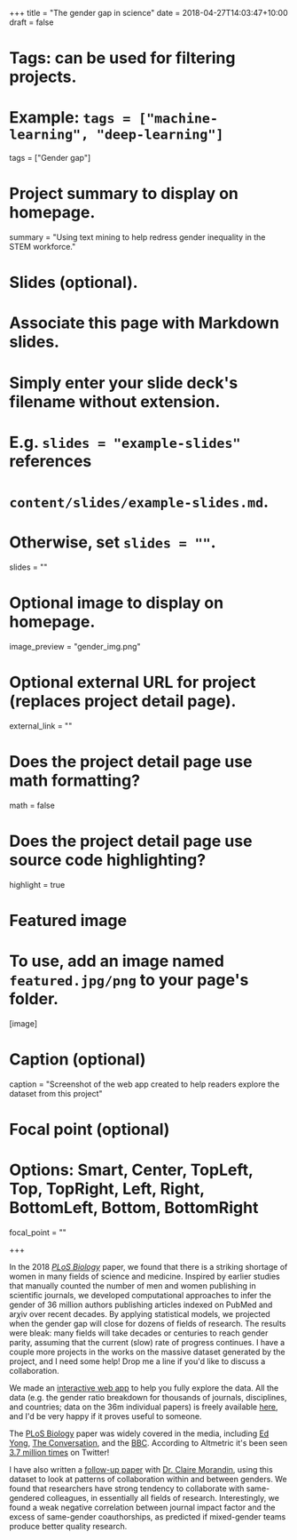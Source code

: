 +++
title = "The gender gap in science"
date = 2018-04-27T14:03:47+10:00
draft = false

# Tags: can be used for filtering projects.
# Example: `tags = ["machine-learning", "deep-learning"]`
tags = ["Gender gap"]

# Project summary to display on homepage.
summary = "Using text mining to help redress gender inequality in the STEM workforce."

# Slides (optional).
#   Associate this page with Markdown slides.
#   Simply enter your slide deck's filename without extension.
#   E.g. `slides = "example-slides"` references 
#   `content/slides/example-slides.md`.
#   Otherwise, set `slides = ""`.
slides = ""

# Optional image to display on homepage.
image_preview = "gender_img.png"

# Optional external URL for project (replaces project detail page).
external_link = ""

# Does the project detail page use math formatting?
math = false

# Does the project detail page use source code highlighting?
highlight = true

# Featured image
# To use, add an image named `featured.jpg/png` to your page's folder. 
[image]
  # Caption (optional)
  caption = "Screenshot of the web app created to help readers explore the dataset from this project"

  # Focal point (optional)
  # Options: Smart, Center, TopLeft, Top, TopRight, Left, Right, BottomLeft, Bottom, BottomRight
  focal_point = ""

+++

In the 2018 _[PLoS Biology](http://journals.plos.org/plosbiology/article/metrics?id=10.1371/journal.pbio.2004956#viewedHeader)_ paper, we found that there is a striking shortage of women in many fields of science and medicine. Inspired by earlier studies that manually counted the number of men and women publishing in scientific journals, we developed computational approaches to infer the gender of 36 million authors publishing articles indexed on PubMed and ar$\chi$iv over recent decades. By applying statistical models, we projected when the gender gap will close for dozens of fields of research. The results were bleak: many fields will take decades or centuries to reach gender parity, assuming that the current (slow) rate of progress continues. I have a couple more projects in the works on the massive dataset generated by the project, and I need some help! Drop me a line if you'd like to discuss a collaboration.

We made an [interactive web app](https://lukeholman.github.io/genderGap/) to help you fully explore the data. All the data (e.g. the gender ratio breakdown for thousands of journals, disciplines, and countries; data on the 36m individual papers) is freely available [here](https://github.com/lukeholman/genderGapCode), and I'd be very happy if it proves useful to someone. 

The [PLoS Biology](http://journals.plos.org/plosbiology/article/metrics?id=10.1371/journal.pbio.2004956#viewedHeader) paper was widely covered in the media, including [Ed Yong](https://www.theatlantic.com/science/archive/2018/04/when-will-the-gender-gap-in-science-disappear/558413/), [The Conversation](https://theconversation.com/new-study-says-the-gender-gap-in-science-could-take-generations-to-fix-95150), and the [BBC](https://www.bbc.com/news/science-environment-43826143). According to Altmetric it's been seen [3.7 million times](https://www.altmetric.com/details/38251072/twitter) on Twitter!


I have also written a [follow-up paper](https://www.biorxiv.org/content/early/2018/06/14/345975) with [Dr. Claire Morandin](https://tuhat.helsinki.fi/portal/en/persons/claire-morandin(05fda6f6-ba4f-42b2-a915-7a0ea26c5088).html), using this dataset to look at patterns of collaboration within and between genders. We found that researchers have strong tendency to collaborate with same-gendered colleagues, in essentially all fields of research. Interestingly, we found a weak negative correlation between journal impact factor and the excess of same-gender coauthorships, as predicted if mixed-gender teams produce better quality research. 
